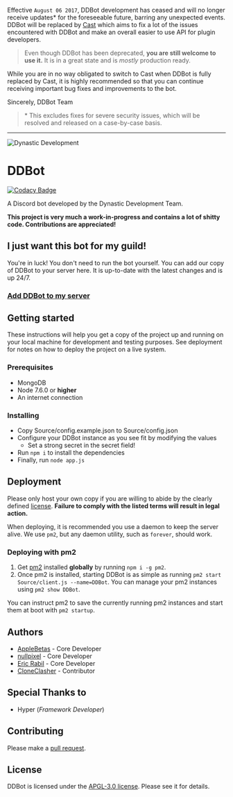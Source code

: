 Effective `August 06 2017`, DDBot development has ceased and will no longer receive updates* for the foreseeable future, barring any unexpected events. DDBot will be replaced by [Cast](https://github.com/CastProject/Cast) which aims to fix a lot of the issues encountered with DDBot and make an overall easier to use API for plugin developers.

> Even though DDBot has been deprecated, **you are still welcome to use it.** It is in a great state and is *mostly* production ready.

While you are in no way obligated to switch to Cast when DDBot is fully replaced by Cast, it is highly recommended so that you can continue receiving important bug fixes and improvements to the bot.

Sincerely, DDBot Team

> \* This excludes fixes for severe security issues, which will be resolved and released on a case-by-case basis.

---

![Dynastic Development](https://github.com/dynasticdevelop/assets/raw/master/images/brand.png)

# DDBot

[![Codacy Badge](https://api.codacy.com/project/badge/Grade/468abe6cdd264bf7938087bef66d473a)](https://www.codacy.com/app/ericjrabil/DDBot?utm_source=github.com&utm_medium=referral&utm_content=dynasticdevelop/DDBot&utm_campaign=badger)

A Discord bot developed by the Dynastic Development Team.

**This project is very much a work-in-progress and contains a lot of shitty code. Contributions are appreciated!**

## I just want this bot for my guild!

You're in luck! You don't need to run the bot yourself. You can add our copy of DDBot to your server here. It is up-to-date with the latest changes and is up 24/7.

### [Add DDBot to my server](https://discordapp.com/oauth2/authorize?client_id=290294410938155008&permissions=535882838&redirect_uri=https%3A%2F%2Fdynastic.co%2Fbot%2Fauth&response_type=code&scope=bot&state=tEP4SiYR1px4nX7xuuw686LQT9hFuXGivSAneqAcCgQ%3D)

## Getting started

These instructions will help you get a copy of the project up and running on your local machine for development and testing purposes. See deployment for notes on how to deploy the project on a live system.

### Prerequisites

* MongoDB
* Node 7.6.0 or **higher**
* An internet connection

### Installing

* Copy Source/config.example.json to Source/config.json
* Configure your DDBot instance as you see fit by modifying the values
    * Set a strong secret in the secret field!
* Run `npm i` to install the dependencies
* Finally, run `node app.js`

## Deployment

Please only host your own copy if you are willing to abide by the clearly defined [license](https://github.com/dynasticdevelop/DDBot/blob/master/LICENSE). **Failure to comply with the listed terms will result in legal action.**

When deploying, it is recommended you use a daemon to keep the server alive. We use `pm2`, but any daemon utility, such as `forever`, should work.

### Deploying with pm2

1. Get [pm2](http://pm2.keymetrics.io) installed **globally** by running `npm i -g pm2`.
2. Once pm2 is installed, starting DDBot is as simple as running `pm2 start Source/client.js --name=DDBot`.
You can manage your pm2 instances using `pm2 show DDBot`.

You can instruct pm2 to save the currently running pm2 instances and start them at boot with `pm2 startup`.

## Authors

* [AppleBetas](https://applebetas.co) - Core Developer
* [nullpixel](https://nullpixel.uk) - Core Developer
* [Eric Rabil](https://www.github.com/EricRabil) - Core Developer 
* [CloneClasher](https://www.github.com/CloneClasher) - Contributor

## Special Thanks to

* Hyper (*Framework Developer*)

## Contributing 

Please make a [pull request](/https://github.com/dynasticdevelop/DDBot/pulls).

## License

DDBot is licensed under the [APGL-3.0 license](https://github.com/dynasticdevelop/DDBot/blob/master/LICENSE). Please see it for details.
